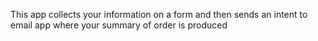 This app collects your information on a form and then sends an intent to email app where your summary of order is produced
